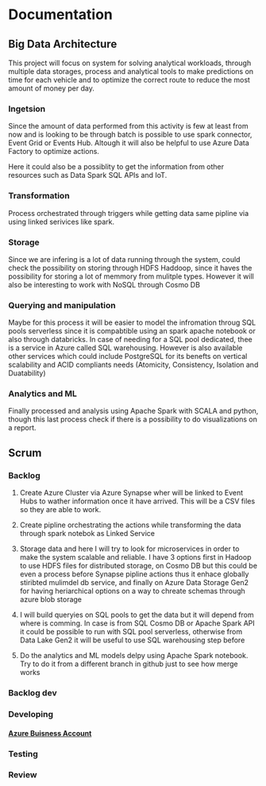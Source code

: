 # Documentation

## Big Data Architecture
This project will focus on system for solving analytical workloads, through multiple data storages, process and analytical tools to make predictions on time for each vehicle and to optimize the correct route to reduce the most amount of money per day.

### Ingetsion
Since the amount of data performed from this activity is few at least from now and is looking to be through batch is possible to use spark connector, Event Grid or Events Hub. Altough it will also be helpful to use Azure Data Factory to optimize actions.

Here it could also be a possiblity to get the information from other resources such as Data Spark SQL APIs and IoT.

### Transformation
Process orchestrated through triggers while getting data same pipline via using linked serivices like spark.

### Storage
Since we are infering is a lot of data running through the system, could check the possibility on storing through HDFS Haddoop, since it haves the possibility for storing a lot of memmory from mulitple types. However it will also be interesting to work with NoSQL through Cosmo DB

### Querying and manipulation
Maybe for this process it will be easier to model the infromation throug SQL pools serverless since it is compabtible using an spark apache notebook or also through databricks. In case of needing for a SQL pool dedicated, thee is a service in Azure called SQL warehousing. However is also available other services which could include PostgreSQL for its benefts on vertical scalability and ACID compliants needs (Atomicity, Consistency, Isolation and Duatability)

### Analytics and ML
Finally processed and analysis using Apache Spark with SCALA and python, though this last process check if there is a possibility to do visualizations on a report.



## Scrum 
### Backlog
1. Create Azure Cluster via Azure Synapse wher will be linked to  Event Hubs to wather information once it have arrived. This will be a CSV files so they are able to work.
   
2. Create pipline orchestrating the actions while transforming the data through spark notebok as Linked Service

3. Storage data and here I will try to look for microservices in order to make the system scalable and reliable. I have 3 options first in Hadoop to use HDFS files for distributed storage, on Cosmo DB but this could be even a process before Synapse pipline actions thus it enhace globally stiribted mulimdel db service, and finally on Azure Data Storage Gen2 for having heriarchical options on a way to chreate schemas through azure blob storage

4. I will build queryies on SQL pools to get the data but it will depend from where is comming. In case is from SQL Cosmo DB or Apache Spark API it could be possible to run with SQL pool serverless, otherwise from Data Lake Gen2 it will be useful to use SQL warehousing step before

5. Do the analytics and ML models delpy using Apache Spark notebook. Try to do it from a different branch in github just to see how merge works

### Backlog dev

### Developing
#### [Azure Buisness Account](https://learn.microsoft.com/en-us/azure/cost-management-billing/manage/mca-setup-account)


### Testing

### Review



